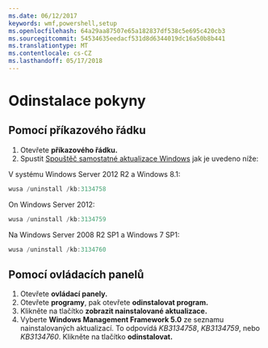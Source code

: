 ```yaml
---
ms.date: 06/12/2017
keywords: wmf,powershell,setup
ms.openlocfilehash: 64a29aa87507e65a182837df538c5e695c420cb3
ms.sourcegitcommit: 54534635eedacf531d8d6344019dc16a50b8b441
ms.translationtype: MT
ms.contentlocale: cs-CZ
ms.lasthandoff: 05/17/2018
---
```

# <a name="uninstallation-instructions"></a>Odinstalace pokyny

## <a name="using-command-prompt"></a>Pomocí příkazového řádku
1.  Otevřete **příkazového řádku.**
2.  Spustit [Spouštěč samostatné aktualizace Windows](https://support.microsoft.com/en-us/kb/934307) jak je uvedeno níže:

V systému Windows Server 2012 R2 a Windows 8.1:
```powershell
wusa /uninstall /kb:3134758
```
On Windows Server 2012:
```powershell
wusa /uninstall /kb:3134759
```
Na Windows Server 2008 R2 SP1 a Windows 7 SP1:
```powershell
wusa /uninstall /kb:3134760
```

## <a name="using-control-panel"></a>Pomocí ovládacích panelů
1.  Otevřete **ovládací panely.**
2.  Otevřete **programy**, pak otevřete **odinstalovat program.**
3.  Klikněte na tlačítko **zobrazit nainstalované aktualizace.**
4.  Vyberte **Windows Management Framework 5.0** ze seznamu nainstalovaných aktualizací. To odpovídá *KB3134758*, *KB3134759*, nebo *KB3134760*. Klikněte na tlačítko **odinstalovat.**
